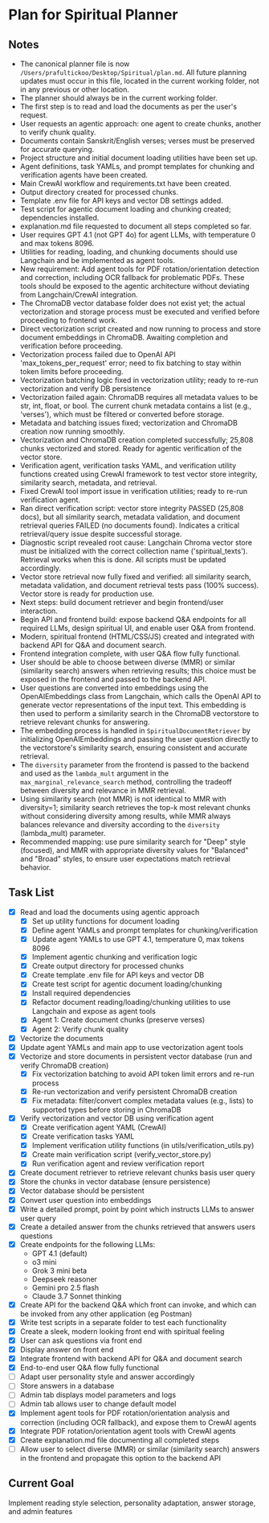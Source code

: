 # Plan for Spiritual Planner

## Notes
- The canonical planner file is now `/Users/prafultickoo/Desktop/Spiritual/plan.md`. All future planning updates must occur in this file, located in the current working folder, not in any previous or other location.
- The planner should always be in the current working folder.
- The first step is to read and load the documents as per the user's request.
- User requests an agentic approach: one agent to create chunks, another to verify chunk quality.
- Documents contain Sanskrit/English verses; verses must be preserved for accurate querying.
- Project structure and initial document loading utilities have been set up.
- Agent definitions, task YAMLs, and prompt templates for chunking and verification agents have been created.
- Main CrewAI workflow and requirements.txt have been created.
- Output directory created for processed chunks.
- Template .env file for API keys and vector DB settings added.
- Test script for agentic document loading and chunking created; dependencies installed.
- explanation.md file requested to document all steps completed so far.
- User requires GPT 4.1 (not GPT 4o) for agent LLMs, with temperature 0 and max tokens 8096.
- Utilities for reading, loading, and chunking documents should use Langchain and be implemented as agent tools.
- New requirement: Add agent tools for PDF rotation/orientation detection and correction, including OCR fallback for problematic PDFs. These tools should be exposed to the agentic architecture without deviating from Langchain/CrewAI integration.
- The ChromaDB vector database folder does not exist yet; the actual vectorization and storage process must be executed and verified before proceeding to frontend work.
- Direct vectorization script created and now running to process and store document embeddings in ChromaDB. Awaiting completion and verification before proceeding.
- Vectorization process failed due to OpenAI API 'max_tokens_per_request' error; need to fix batching to stay within token limits before proceeding.
- Vectorization batching logic fixed in vectorization utility; ready to re-run vectorization and verify DB persistence
- Vectorization failed again: ChromaDB requires all metadata values to be str, int, float, or bool. The current chunk metadata contains a list (e.g., 'verses'), which must be filtered or converted before storage.
- Metadata and batching issues fixed; vectorization and ChromaDB creation now running smoothly.
- Vectorization and ChromaDB creation completed successfully; 25,808 chunks vectorized and stored. Ready for agentic verification of the vector store.
- Verification agent, verification tasks YAML, and verification utility functions created using CrewAI framework to test vector store integrity, similarity search, metadata, and retrieval.
- Fixed CrewAI tool import issue in verification utilities; ready to re-run verification agent.
- Ran direct verification script: vector store integrity PASSED (25,808 docs), but all similarity search, metadata validation, and document retrieval queries FAILED (no documents found). Indicates a critical retrieval/query issue despite successful storage.
- Diagnostic script revealed root cause: Langchain Chroma vector store must be initialized with the correct collection name ('spiritual_texts'). Retrieval works when this is done. All scripts must be updated accordingly.
- Vector store retrieval now fully fixed and verified: all similarity search, metadata validation, and document retrieval tests pass (100% success). Vector store is ready for production use.
- Next steps: build document retriever and begin frontend/user interaction.
- Begin API and frontend build: expose backend Q&A endpoints for all required LLMs, design spiritual UI, and enable user Q&A from frontend.
- Modern, spiritual frontend (HTML/CSS/JS) created and integrated with backend API for Q&A and document search.
- Frontend integration complete, with user Q&A flow fully functional.
- User should be able to choose between diverse (MMR) or similar (similarity search) answers when retrieving results; this choice must be exposed in the frontend and passed to the backend API.
- User questions are converted into embeddings using the OpenAIEmbeddings class from Langchain, which calls the OpenAI API to generate vector representations of the input text. This embedding is then used to perform a similarity search in the ChromaDB vectorstore to retrieve relevant chunks for answering.
- The embedding process is handled in `SpiritualDocumentRetriever` by initializing OpenAIEmbeddings and passing the user question directly to the vectorstore's similarity search, ensuring consistent and accurate retrieval.
- The `diversity` parameter from the frontend is passed to the backend and used as the `lambda_mult` argument in the `max_marginal_relevance_search` method, controlling the tradeoff between diversity and relevance in MMR retrieval.
- Using similarity search (not MMR) is not identical to MMR with diversity=1; similarity search retrieves the top-k most relevant chunks without considering diversity among results, while MMR always balances relevance and diversity according to the `diversity` (lambda_mult) parameter.
- Recommended mapping: use pure similarity search for "Deep" style (focused), and MMR with appropriate diversity values for "Balanced" and "Broad" styles, to ensure user expectations match retrieval behavior.

## Task List
- [x] Read and load the documents using agentic approach
  - [x] Set up utility functions for document loading
  - [x] Define agent YAMLs and prompt templates for chunking/verification
  - [x] Update agent YAMLs to use GPT 4.1, temperature 0, max tokens 8096
  - [x] Implement agentic chunking and verification logic
  - [x] Create output directory for processed chunks
  - [x] Create template .env file for API keys and vector DB
  - [x] Create test script for agentic document loading/chunking
  - [x] Install required dependencies
  - [x] Refactor document reading/loading/chunking utilities to use Langchain and expose as agent tools
  - [x] Agent 1: Create document chunks (preserve verses)
  - [x] Agent 2: Verify chunk quality
- [x] Vectorize the documents
- [x] Update agent YAMLs and main app to use vectorization agent tools
- [x] Vectorize and store documents in persistent vector database (run and verify ChromaDB creation)
  - [x] Fix vectorization batching to avoid API token limit errors and re-run process
  - [x] Re-run vectorization and verify persistent ChromaDB creation
  - [x] Fix metadata: filter/convert complex metadata values (e.g., lists) to supported types before storing in ChromaDB
- [x] Verify vectorization and vector DB using verification agent
  - [x] Create verification agent YAML (CrewAI)
  - [x] Create verification tasks YAML
  - [x] Implement verification utility functions (in utils/verification_utils.py)
  - [x] Create main verification script (verify_vector_store.py)
  - [x] Run verification agent and review verification report
- [x] Create document retriever to retrieve relevant chunks basis user query
- [x] Store the chunks in vector database (ensure persistence)
- [x] Vector database should be persistent
- [x] Convert user question into embeddings
- [x] Write a detailed prompt, point by point which instructs LLMs to answer user query
- [x] Create a detailed answer from the chunks retrieved that answers users questions
- [x] Create endpoints for the following LLMs:
    - GPT 4.1 (default)
    - o3 mini
    - Grok 3 mini beta
    - Deepseek reasoner
    - Gemini pro 2.5 flash
    - Claude 3.7 Sonnet thinking
- [x] Create API for the backend Q&A which front can invoke, and which can be invoked from any other application (eg Postman)
- [x] Write test scripts in a separate folder to test each functionality
- [x] Create a sleek, modern looking front end with spiritual feeling
- [x] User can ask questions via front end
- [x] Display answer on front end
- [x] Integrate frontend with backend API for Q&A and document search
- [x] End-to-end user Q&A flow fully functional
- [ ] Adapt user personality style and answer accordingly
- [ ] Store answers in a database
- [ ] Admin tab displays model parameters and logs
- [ ] Admin tab allows user to change default model
- [x] Implement agent tools for PDF rotation/orientation analysis and correction (including OCR fallback), and expose them to CrewAI agents
- [x] Integrate PDF rotation/orientation agent tools with CrewAI agents
- [x] Create explanation.md file documenting all completed steps
- [ ] Allow user to select diverse (MMR) or similar (similarity search) answers in the frontend and propagate this option to the backend API

## Current Goal
Implement reading style selection, personality adaptation, answer storage, and admin features
